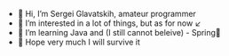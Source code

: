 - 👋 Hi, I’m Sergei Glavatskih, amateur programmer
- 👀 I’m interested in a lot of things, but as for now ↙️
- 🌱 I’m learning Java and (I still cannot beleive) - Spring🌿
- 🙏 Hope very much I will survive it
